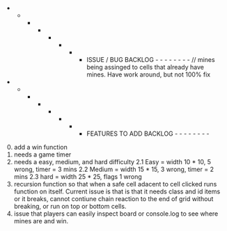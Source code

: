  - - - - - - - - ISSUE / BUG BACKLOG - - - - - - - -
// mines being assinged to cells that already have mines. Have work around, but not 100% fix






 - - - - - - - - FEATURES TO ADD BACKLOG - - - - - - - -
0. add a win function
1. needs a game timer
2. needs a easy, medium, and hard difficulty
2.1 Easy = width 10 * 10, 5 wrong, timer = 3 mins
2.2 Medium = width 15 * 15, 3 wrong, timer = 2 mins
2.3 hard = width 25 * 25, flags 1 wrong
3. recursion function so that when a safe cell adacent to cell clicked runs function on itself. Current issue is that is that it needs class and id items or it breaks, cannot contiune chain reaction to the end of grid without breaking, or run on top or bottom cells.
4. issue that players can easily inspect board or console.log to see where mines are and win. 